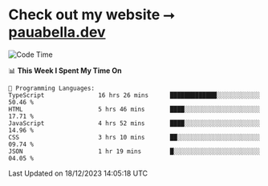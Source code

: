 # Check out my website ⭢ [pauabella.dev](https://pauabella.dev)

<!--START_SECTION:waka-->
![Code Time](http://img.shields.io/badge/Code%20Time-2%2C790%20hrs%2040%20mins-blue)

📊 **This Week I Spent My Time On** 

```text
💬 Programming Languages: 
TypeScript               16 hrs 26 mins      █████████████░░░░░░░░░░░░   50.46 % 
HTML                     5 hrs 46 mins       ████░░░░░░░░░░░░░░░░░░░░░   17.71 % 
JavaScript               4 hrs 52 mins       ████░░░░░░░░░░░░░░░░░░░░░   14.96 % 
CSS                      3 hrs 10 mins       ██░░░░░░░░░░░░░░░░░░░░░░░   09.74 % 
JSON                     1 hr 19 mins        █░░░░░░░░░░░░░░░░░░░░░░░░   04.05 % 
```


 Last Updated on 18/12/2023 14:05:18 UTC
<!--END_SECTION:waka-->
